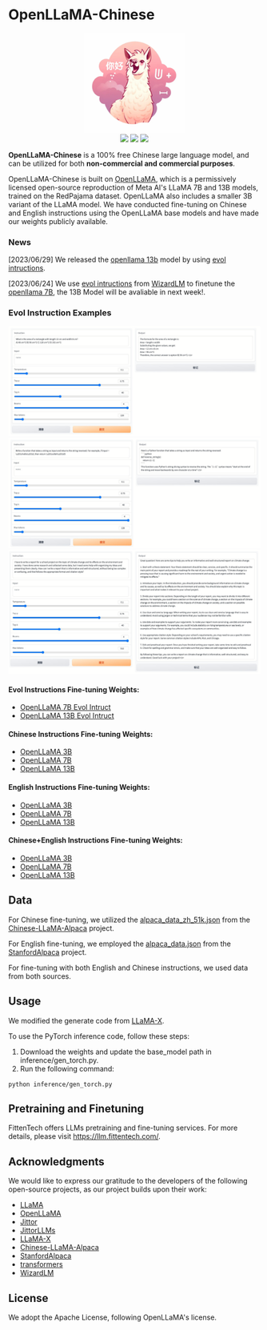 # OpenLLaMA-Chinese

 <div align=center><img src="media/logo.webp" width = "200" height = "200" /></div>

 <div align=center>
 <img src="https://img.shields.io/badge/Code--License-Apache2-green"/>
 <img src="https://img.shields.io/badge/Data--License-CC%20By%20NC%204.0-orange"/>
 <img src="https://img.shields.io/badge/Model--License-Apache2-blue"/>
 </div>

**OpenLLaMA-Chinese** is a 100% free Chinese large language model, and can be utilized for both **non-commercial and commercial purposes**.

OpenLLaMA-Chinese is built on [OpenLLaMA](https://github.com/openlm-research/open_llama), which is a permissively licensed open-source reproduction of Meta AI's LLaMA 7B and 13B models, trained on the RedPajama dataset. OpenLLaMA also includes a smaller 3B variant of the LLaMA model. We have conducted fine-tuning on Chinese and English instructions using the OpenLLaMA base models and have made our weights publicly available.

### News  
\[2023/06/29\] We released the [openllama 13b](https://huggingface.co/FittenTech/openllama-english-13b-evol-instruct) model by using [evol intructions](https://huggingface.co/datasets/WizardLM/WizardLM_evol_instruct_V2_196k).

\[2023/06/24\] We use [evol intructions](https://huggingface.co/datasets/WizardLM/WizardLM_evol_instruct_V2_196k) from [WizardLM](https://github.com/nlpxucan/WizardLM) to finetune the [openllama 7B](https://huggingface.co/FittenTech/openllama-english-7b-evol-intruct), the 13B Model will be avaliable in next week!.

### Evol Instruction Examples
![](media/example-1.png)
![](media/example-2.png)
![](media/example-3.png)

#### Evol Instructions Fine-tuning Weights:

- [OpenLLaMA 7B Evol Intruct](https://huggingface.co/FittenTech/openllama-english-7b-evol-intruct)
- [OpenLLaMA 13B Evol Intruct](https://huggingface.co/FittenTech/openllama-english-13b-evol-instruct)

#### Chinese Instructions Fine-tuning Weights:

- [OpenLLaMA 3B](https://huggingface.co/FittenTech/openllama-chinese-3b)
- [OpenLLaMA 7B](https://huggingface.co/FittenTech/openllama-chinese-7b)
- [OpenLLaMA 13B](https://huggingface.co/FittenTech/openllama-chinese-13b)

#### English Instructions Fine-tuning Weights:
- [OpenLLaMA 3B](https://huggingface.co/FittenTech/openllama-english-3b)
- [OpenLLaMA 7B](https://huggingface.co/FittenTech/openllama-english-7b)
- [OpenLLaMA 13B](https://huggingface.co/FittenTech/openllama-english-13b)

#### Chinese+English Instructions Fine-tuning Weights:
- [OpenLLaMA 3B](https://huggingface.co/FittenTech/openllama-chinese-english-3b)
- [OpenLLaMA 7B](https://huggingface.co/FittenTech/openllama-chinese-english-7b)
- [OpenLLaMA 13B](https://huggingface.co/FittenTech/openllama-chinese-english-13b)

## Data

For Chinese fine-tuning, we utilized the [alpaca_data_zh_51k.json](data/alpaca_data_zh_51k.json) from the [Chinese-LLaMA-Alpaca](https://github.com/ymcui/Chinese-LLaMA-Alpaca) project.

For English fine-tuning, we employed the [alpaca_data.json](data/alpaca_data.json) from the [StanfordAlpaca](https://github.com/tatsu-lab/stanford_alpaca) project.

For fine-tuning with both English and Chinese instructions, we used data from both sources.

## Usage
We modified the generate code from [LLaMA-X](https://github.com/AetherCortex/Llama-X).

To use the PyTorch inference code, follow these steps:

1. Download the weights and update the base_model path in inference/gen_torch.py.
2. Run the following command:
```shell
python inference/gen_torch.py
```

## Pretraining and Finetuning
FittenTech offers LLMs pretraining and fine-tuning services. For more details, please visit https://llm.fittentech.com/.

## Acknowledgments
We would like to express our gratitude to the developers of the following open-source projects, as our project builds upon their work:

- [LLaMA](https://github.com/facebookresearch/llama)
- [OpenLLaMA](https://github.com/openlm-research/open_llama)
- [Jittor](https://github.com/Jittor/jittor)
- [JittorLLMs](https://github.com/Jittor/JittorLLMs)
- [LLaMA-X](https://github.com/AetherCortex/Llama-X)
- [Chinese-LLaMA-Alpaca](https://github.com/ymcui/Chinese-LLaMA-Alpaca)
- [StanfordAlpaca](https://github.com/tatsu-lab/stanford_alpaca)
- [transformers](https://github.com/huggingface/transformers)
- [WizardLM](https://github.com/nlpxucan/WizardLM)

## License
We adopt the Apache License, following OpenLLaMA's license.
